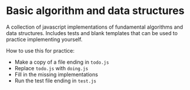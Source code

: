 # Basic algorithm and data structures

A collection of javascript implementations of fundamental algorithms and data structures. Includes tests and blank templates that can be used to practice implementing yourself.

How to use this for practice:

- Make a copy of a file ending in `todo.js`
- Replace `todo.js` with `doing.js`
- Fill in the missing implementations
- Run the test file ending in `test.js`
